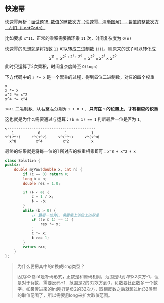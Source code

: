 ## 快速幂

快速幂解析：[面试题16. 数值的整数次方（快速幂，清晰图解） - 数值的整数次方 - 力扣（LeetCode）](https://leetcode.cn/problems/shu-zhi-de-zheng-shu-ci-fang-lcof/solution/mian-shi-ti-16-shu-zhi-de-zheng-shu-ci-fang-kuai-s/)

比如要求 `x^11`，正常的乘积需要循环乘 `11` 次，时间复杂度为 `O(n)`

快速幂的思想就是将指数 `11` 可以转成二进制数 `1011`，则原来的式子可以转化成
$$
x^{11} = x^{2^{3} + 2^{1} + 2^{0}} = x^{2^{3}} \times x^{2^{1}} \times x^{2^{0}}
$$
此时只运算了3次乘积，时间复杂度降至 `O(logn)`

下方代码中的 `x *= x` 是一个累乘的过程，得到四位二进制数，对应的四个权重

```
x
x *= x
x^2 *= x^2
x^4 *= x^4
```

`1011` 二进制数，从右至左分别为 `1 1 0 1` ，**只有在 `1` 的位置上，才有相应的权重**

这也就是为什么需要通过与运算：`(b & 1) == 1` 判断最后一位是否为 `1`。

```
<----------------------------------------
   1	       0		   1		   1
x^(2^3) 	x^(2^2) 	x^(2^1) 	x^(2^0)
  x^8 	 	  x^4         x^2          x
```

最终的结果就是将每一位的1 所对应的权重相乘即可：`x^8 + x^2 + x`

```c++
class Solution {
public:
    double myPow(double x, int n) {
        if (x == 0) return 0;
        long b = n;
        double res = 1.0;

        if (b < 0) {
            x = 1 / x;
            b = -b;
        }
        while (b > 0) {
            // 最后一位为1，需要乘上该位上的权重
            if ((b & 1) == 1) {
                res *= x;
            }
            x *= x;
            b >>= 1;
        }
        return res;
    }
};
```

> 为什么要把其中的n换成long类型？
>
> 因为32位int是补码形式，正数是和原码相同，范围是0到2的32次方-1，但是对于负数，需要反码+1，范围是2的32次方到0，负数要比正数多一个数字。如果传进来的int刚好是负2的32次方，取相反数之后就超过int32类型的取值范围了，所以需要用long来扩大取值范围。